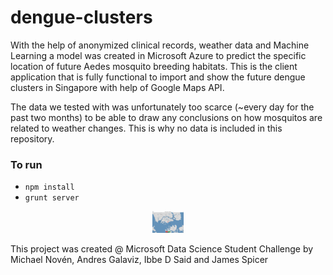 # dengue-clusters

With the help of anonymized clinical records, weather data and Machine Learning a model was created in Microsoft Azure to predict the specific location of future Aedes mosquito breeding habitats. This is the client application that is fully functional to import and show the future dengue clusters in Singapore with help of Google Maps API.

The data we tested with was unfortunately too scarce (~every day for the past two months) to be able to draw any conclusions on how mosquitos are related to weather changes. This is why no data is included in this repository.

### To run
* `npm install`
* `grunt server`

<p align="center"><img style="width:50px;" src="img/1.png"/></p>

This project was created @ Microsoft Data Science Student Challenge by Michael Novén, Andres Galaviz, Ibbe D Said and James Spicer
